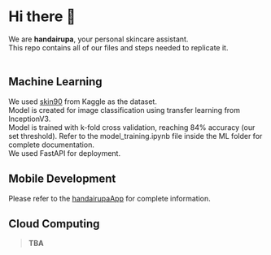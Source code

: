 # Hi there 👋

We are <b>handairupa</b>, your personal skincare assistant.
<br>
This repo contains all of our files and steps needed to replicate it.
<br>
<br>
## Machine Learning
We used <a href=https://www.kaggle.com/datasets/dinartas/skin90>skin90</a> from Kaggle as the dataset.
<br>
Model is created for image classification using transfer learning from InceptionV3. 
<br>
Model is trained with k-fold cross validation, reaching 84% accuracy (our set threshold). Refer to the model_training.ipynb file inside the ML folder for complete documentation.
<br>
We used FastAPI for deployment.

## Mobile Development
Please refer to the <a href ="https://github.com/handairupa/handairupaApp">handairupaApp</a> for complete information.

## Cloud Computing
> **TBA**
